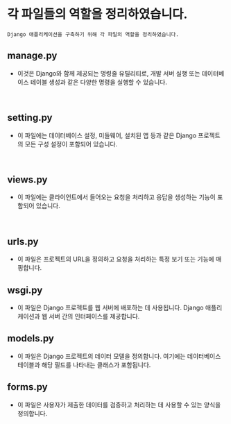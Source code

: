 # 각 파일들의 역할을 정리하였습니다.
`Django 애플리케이션을 구축하기 위해 각 파일의 역할을 정리하였습니다.`

**manage.py**
---
- 이것은 Django와 함께 제공되는 명령줄 유틸리티로, 개발 서버 실행 또는 데이터베이스 테이블 생성과 같은 다양한 명령을 실행할 수 있습니다.
</br>

**setting.py**
---
- 이 파일에는 데이터베이스 설정, 미들웨어, 설치된 앱 등과 같은 Django 프로젝트의 모든 구성 설정이 포함되어 있습니다.
</br>

**views.py**
---
- 이 파일에는 클라이언트에서 들어오는 요청을 처리하고 응답을 생성하는 기능이 포함되어 있습니다.
</br>

**urls.py**
---
- 이 파일은 프로젝트의 URL을 정의하고 요청을 처리하는 특정 보기 또는 기능에 매핑합니다.

**wsgi.py**
---
- 이 파일은 Django 프로젝트를 웹 서버에 배포하는 데 사용됩니다. Django 애플리케이션과 웹 서버 간의 인터페이스를 제공합니다.

**models.py**
---
- 이 파일은 Django 프로젝트의 데이터 모델을 정의합니다. 여기에는 데이터베이스 테이블과 해당 필드를 나타내는 클래스가 포함됩니다.

**forms.py**
---
- 이 파일은 사용자가 제출한 데이터를 검증하고 처리하는 데 사용할 수 있는 양식을 정의합니다.

